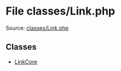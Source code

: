 File classes/Link.php
=========

Source: [classes/Link.php](https://github.com/PrestaShop/PrestaShop/blob/1.6.1.0/classes/Link.php)


Classes
-------

* [LinkCore](class.LinkCore.md)

